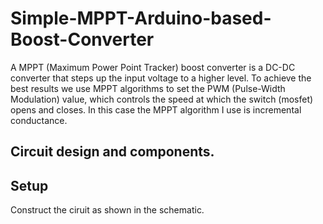 # Simple-MPPT-Arduino-based-Boost-Converter

A MPPT (Maximum Power Point Tracker) boost converter is a DC-DC converter that steps up the input voltage to a higher level. To achieve the best results we use MPPT algorithms to set the PWM (Pulse-Width Modulation) value, which controls the speed at which the switch (mosfet) opens and closes. In this case the MPPT algorithm I use is incremental conductance.

## Circuit design and components.


## Setup 

Construct the ciruit as shown in the schematic.

